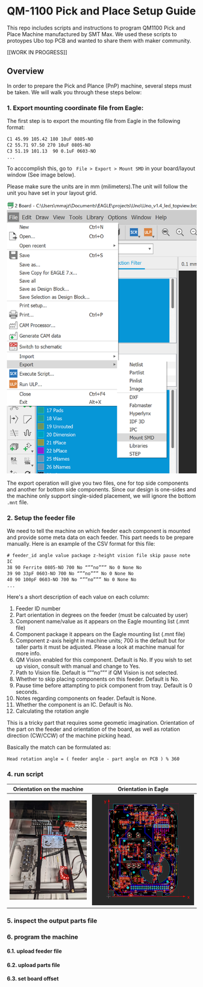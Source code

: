 # QM-1100 Pick and Place Setup Guide
This repo includes scripts and instructions to program QM1100 Pick and Place Machine manufactured by SMT Max. We used these scripts to protoypes Ubo top PCB and wanted to share them with maker community.

[[WORK IN PROGRESS]]

## Overview

In order to prepare the Pick and Plance (PnP) machine, several steps must be taken. We will walk you through these steps below:

### 1. Export mounting coordinate file from Eagle:

The first step is to export the mounting file from Eagle in the following format:

```
C1 45.99 105.42 180 10uF 0805-NO
C2 55.71 97.50 270 10uF 0805-NO
C3 51.19 101.13  90 0.1uF 0603-NO
...
```

To acccomplish this, go to ` File > Export > Mount SMD` in your board/layout window (See image below).

Please make sure the units are in mm (milimeters).The unit will follow the unit you have set in your layout grid. 

![alt text](https://github.com/ubopod/QM1100/blob/main/images/export_mnt.png?raw=true)

The export operation will give you two files, one for top side components and another for bottom side components. Since our design is one-sides and the machine only support single-sided placement, we will ignore the bottom `.mnt` file.

### 2. Setup the feeder file

We need to tell the machine on which feeder each component is mounted and provide some meta data on each feeder. This part needs to be prepare manually. Here is an example of the CSV format for this file:

```
# feeder_id angle value package z-height vision file skip pause note IC
38 90 Ferrite 0805-NO 700 No “””no””” No 0 None No
39 90 33pF 0603-NO 700 No “””no””” No 0 None No
40 90 100pF 0603-NO 700 No “””no””” No 0 None No
...
```

Here's a short description of each value on each column: 

  1. Feeder ID number 
  2. Part orientation in degrees on the feeder (must be calcuated by user)
  3. Component name/value as it appears on the Eagle mounting list (.mnt file)
  4. Component package it appears on the Eagle mounting list (.mnt file)
  5. Component z-axis height in machine units; 700 is the default but for taller parts it must be adjusted. Please a look at machine manual for more info.
  6. QM Vision enabled for this component. Default is No. If you wish to set up vision, consult with manual and change to Yes.
  7. Path to Vision file. Default is “””no””” if QM Vision is not selected.
  8. Whether to skip placing components on this feeder. Default is No.
  9. Pause time before attampting to pick component from tray. Default is 0 seconds.
  10. Notes regarding components on feader. Default is None.
  11. Whether the component is an IC. Default is No.
  12. Calculating the rotation angle

This is a tricky part that requires some geometic imagination. Orientation of the part on the feeder and orientation of the board, as well as rotation direction (CW/CCW) of the machine picking head.

Basically the match can be formulated as:

```
Head rotation angle = ( feeder angle - part angle on PCB ) % 360
```

### 4. run script

| Orientation on the machine| Orientation in Eagle |
| ------------- | ------------- |
| ![alt text](https://github.com/ubopod/QM1100/blob/main/images/pnp_pcb_orientation.png?raw=true)  | ![alt text](https://github.com/ubopod/QM1100/blob/main/images/eagle_pcb_orientation.png?raw=true) |

### 5. inspect the output parts file
### 6. program the machine 
#### 6.1. upload feeder file
#### 6.2. upload parts file 
#### 6.3. set board offset
